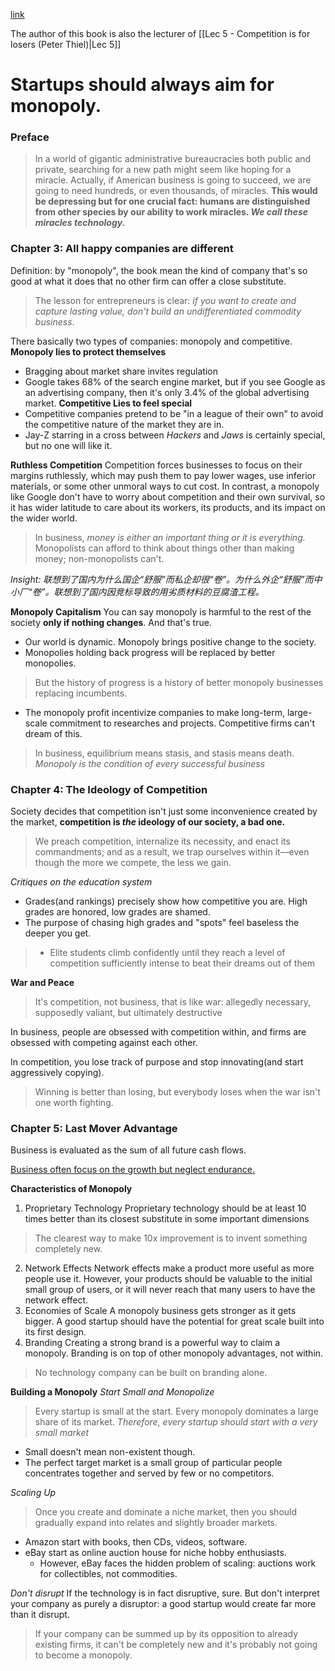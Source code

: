 [link](https://archive.org/details/zero-to-one-book/page/n3/mode/1up)

The author of this book is also the lecturer of [[Lec 5 - Competition is for losers (Peter Thiel)|Lec 5]]
# Startups should always aim for monopoly.

### Preface
>In a world of gigantic administrative bureaucracies both public and private, searching for a new path might seem like hoping for a miracle. Actually, if American business is going to succeed, we are going to need hundreds, or even thousands, of miracles. **This would be depressing but for one crucial fact: humans are distinguished from other species by our ability to work miracles. *We call these miracles technology.***
### Chapter 3: All happy companies are different
Definition: by "monopoly", the book mean the kind of company that's so good at what it does that no other firm can offer a close substitute.

> The lesson for entrepreneurs is clear: *if you want to create and capture lasting value, don't build an undifferentiated commodity business*.

There basically two types of companies: monopoly and competitive.
**Monopoly lies to protect themselves**
- Bragging about market share invites regulation
- Google takes 68% of the search engine market, but if you see Google as an advertising company, then it's only 3.4% of the global advertising market.
**Competitive Lies to feel special**
- Competitive companies pretend to be "in a league of their own" to avoid the competitive nature of the market they are in.
- Jay-Z starring in a cross between *Hackers* and *Jaws* is certainly special, but no one will like it.

**Ruthless Competition**
Competition forces businesses to focus on their margins ruthlessly, which may push them to pay lower wages, use inferior materials, or some other unmoral ways to cut cost.
In contrast, a monopoly like Google don't have to worry about competition and their own survival, so it has wider latitude to care about its workers, its products, and its impact on the wider world. 

> In business, *money is either an important thing or it is everything.* Monopolists can afford to think about things other than making money; non-monopolists can't.

*Insight: 联想到了国内为什么国企“舒服”而私企却很“卷”。为什么外企“舒服”而中小厂“卷”。联想到了国内因竞标导致的用劣质材料的豆腐渣工程。*

**Monopoly Capitalism**
You can say monopoly is harmful to the rest of the society **only if nothing changes**. And that's true.
- Our world is dynamic. Monopoly brings positive change to the society.
- Monopolies holding back progress will be replaced by better monopolies.
> But the history of progress is a history of better monopoly businesses replacing incumbents.
- The monopoly profit incentivize companies to make long-term, large-scale commitment to researches and projects. Competitive firms can't dream of this.
> In business, equilibrium means stasis, and stasis means death.
> *Monopoly is the condition of every successful business*

### Chapter 4: The Ideology of Competition
Society decides that competition isn't just some inconvenience created by the market, **competition is *the* ideology of our society, a bad one.**
> We preach competition, internalize its necessity, and enact its commandments; and as a result, we trap ourselves within it––even though the more we compete, the less we gain.

*Critiques on the education system*
- Grades(and rankings) precisely show how competitive you are. High grades are honored, low grades are shamed.
- The purpose of chasing high grades and "spots" feel baseless the deeper you get.
> - Elite students climb confidently until they reach a level of competition sufficiently intense to beat their dreams out of them

**War and Peace**
> It's competition, not business, that is like war: allegedly necessary, supposedly valiant, but ultimately destructive

In business, people are obsessed with competition within, and firms are obsessed with competing against each other.

In competition, you lose track of purpose and stop innovating(and start aggressively copying).
> Winning is better than losing, but everybody loses when the war isn't one worth fighting.

### Chapter 5: Last Mover Advantage
Business is evaluated as the sum of all future cash flows.

<u>Business often focus on the growth but neglect endurance.</u>

**Characteristics of Monopoly**
1. Proprietary Technology
	Proprietary technology should be at least 10 times better than its closest substitute in some important dimensions 
> The clearest way to make 10x improvement is to invent something completely new.
2. Network Effects
	Network effects make a product more useful as more people use it.
	However, your products should be valuable to the initial small group of users, or it will never reach that many users to have the network effect.
3. Economies of Scale
	A monopoly business gets stronger as it gets bigger. A good startup should have the potential for great scale built into its first design.
4. Branding
	Creating a strong brand is a powerful way to claim a monopoly. 
	Branding is on top of other monopoly advantages, not within.
> No technology company can be built on branding alone.

**Building a Monopoly**
*Start Small and Monopolize*
> Every startup is small at the start. Every monopoly dominates a large share of its market. *Therefore, every startup should start with a very small market*
- Small doesn't mean non-existent though.
- The perfect target market is a small group of particular people concentrates together and served by few or no competitors.

*Scaling Up*
> Once you create and dominate a niche market, then you should gradually expand into relates and slightly broader markets.
- Amazon start with books, then CDs, videos, software.
- eBay start as online auction house for niche hobby enthusiasts.
	- However, eBay faces the hidden problem of scaling: auctions work for collectibles, not commodities.

*Don't disrupt*
If the technology is in fact disruptive, sure. But don't interpret your company as purely a disruptor: a good startup would create far more than it disrupt.
> If your company can be summed up by its opposition to already existing firms, it can't be completely new and it's probably not going to become a monopoly.
